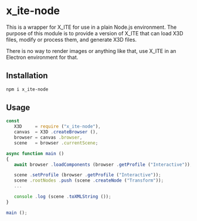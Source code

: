 # x_ite-node

This is a wrapper for X_ITE for use in a plain Node.js environment. The purpose of this module is to provide a version of X_ITE that can load X3D files, modify or process them, and generate X3D files.

There is no way to render images or anything like that, use X_ITE in an Electron environment for that.

## Installation

```sh
npm i x_ite-node
```

## Usage

```js
const
   X3D     = require ("x_ite-node"),
   canvas  = X3D .createBrowser (),
   browser = canvas .browser,
   scene   = browser .currentScene;

async function main ()
{
   await browser .loadComponents (browser .getProfile ("Interactive"));

   scene .setProfile (browser .getProfile ("Interactive"));
   scene .rootNodes .push (scene .createNode ("Transform"));
   ...

   console .log (scene .toXMLString ());
}

main ();
```
